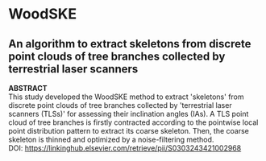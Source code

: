 # WoodSKE
An algorithm to extract skeletons from discrete point clouds of tree branches collected by terrestrial laser scanners
--
**ABSTRACT**<br>
     This study developed the WoodSKE method to extract 'skeletons' from discrete point clouds of tree branches collected by 'terrestrial laser scanners (TLSs)' for assessing their inclination angles (IAs). A TLS point cloud of tree branches is firstly contracted according to the pointwise local point distribution pattern to extract its coarse skeleton. Then, the coarse skeleton is thinned and optimized by a noise-filtering method. <br>
DOI:
https://linkinghub.elsevier.com/retrieve/pii/S0303243421002968


